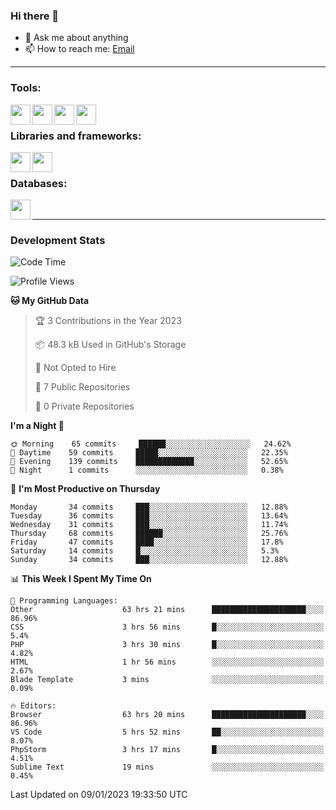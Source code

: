 ### Hi there 👋

- 💬 Ask me about anything
- 📫 How to reach me: [Email]

---

### Tools:
<img align='left' height="32" width="32" src="https://cdn.jsdelivr.net/npm/simple-icons@4.8.0/icons/phpstorm.svg" />
<img align='left' height="32" width="32" src="https://cdn.jsdelivr.net/npm/simple-icons@4.8.0/icons/sublimetext.svg" />
<img align='left' height="32" width="32" src="https://cdn.jsdelivr.net/npm/simple-icons@4.8.0/icons/laragon.svg" />
<img align='left' height="32" width="32" src="https://cdn.jsdelivr.net/npm/simple-icons@4.8.0/icons/xampp.svg" />
<br>

### Libraries and frameworks:
<img align='left' height="32" width="32" src="https://cdn.jsdelivr.net/npm/simple-icons@4.8.0/icons/laravel.svg" />
<img align='left' height="32" width="32" src="https://cdn.jsdelivr.net/npm/simple-icons@4.8.0/icons/jquery.svg" />
<br>

### Databases:
<img align='left' height="32" width="32" src="https://cdn.jsdelivr.net/npm/simple-icons@4.8.0/icons/mysql.svg" />
<br>

---
### Development Stats
<!--START_SECTION:waka-->
![Code Time](http://img.shields.io/badge/Code%20Time-707%20hrs%2018%20mins-blue)

![Profile Views](http://img.shields.io/badge/Profile%20Views-4-blue)

**🐱 My GitHub Data** 

> 🏆 3 Contributions in the Year 2023
 > 
> 📦 48.3 kB Used in GitHub's Storage 
 > 
> 🚫 Not Opted to Hire
 > 
> 📜 7 Public Repositories 
 > 
> 🔑 0 Private Repositories  
 > 
**I'm a Night 🦉** 

```text
🌞 Morning    65 commits     ██████░░░░░░░░░░░░░░░░░░░   24.62% 
🌆 Daytime    59 commits     █████░░░░░░░░░░░░░░░░░░░░   22.35% 
🌃 Evening    139 commits    █████████████░░░░░░░░░░░░   52.65% 
🌙 Night      1 commits      ░░░░░░░░░░░░░░░░░░░░░░░░░   0.38%

```
📅 **I'm Most Productive on Thursday** 

```text
Monday       34 commits     ███░░░░░░░░░░░░░░░░░░░░░░   12.88% 
Tuesday      36 commits     ███░░░░░░░░░░░░░░░░░░░░░░   13.64% 
Wednesday    31 commits     ███░░░░░░░░░░░░░░░░░░░░░░   11.74% 
Thursday     68 commits     ██████░░░░░░░░░░░░░░░░░░░   25.76% 
Friday       47 commits     ████░░░░░░░░░░░░░░░░░░░░░   17.8% 
Saturday     14 commits     █░░░░░░░░░░░░░░░░░░░░░░░░   5.3% 
Sunday       34 commits     ███░░░░░░░░░░░░░░░░░░░░░░   12.88%

```


📊 **This Week I Spent My Time On** 

```text
💬 Programming Languages: 
Other                    63 hrs 21 mins      █████████████████████░░░░   86.96% 
CSS                      3 hrs 56 mins       █░░░░░░░░░░░░░░░░░░░░░░░░   5.4% 
PHP                      3 hrs 30 mins       █░░░░░░░░░░░░░░░░░░░░░░░░   4.82% 
HTML                     1 hr 56 mins        ░░░░░░░░░░░░░░░░░░░░░░░░░   2.67% 
Blade Template           3 mins              ░░░░░░░░░░░░░░░░░░░░░░░░░   0.09%

🔥 Editors: 
Browser                  63 hrs 20 mins      █████████████████████░░░░   86.96% 
VS Code                  5 hrs 52 mins       ██░░░░░░░░░░░░░░░░░░░░░░░   8.07% 
PhpStorm                 3 hrs 17 mins       █░░░░░░░░░░░░░░░░░░░░░░░░   4.51% 
Sublime Text             19 mins             ░░░░░░░░░░░░░░░░░░░░░░░░░   0.45%

```


 Last Updated on 09/01/2023 19:33:50 UTC
<!--END_SECTION:waka-->

[huyviet]: https://huyviet.vn/
[EMAIl]: https://mail.google.com/mail/u/0/?fs=1&tf=cm&source=mailto&to=huynguyenviet0110@gmail.com
